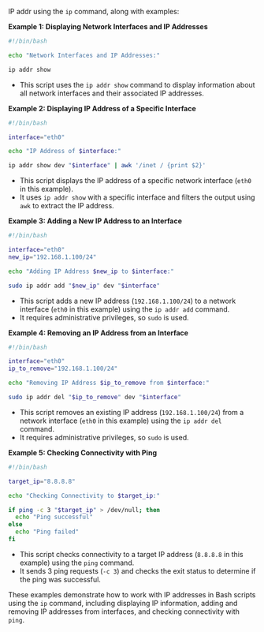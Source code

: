 IP addr using the `ip` command, along with examples:

**Example 1: Displaying Network Interfaces and IP Addresses**

```bash
#!/bin/bash

echo "Network Interfaces and IP Addresses:"

ip addr show
```

- This script uses the `ip addr show` command to display information about all network interfaces and their associated IP addresses.

**Example 2: Displaying IP Address of a Specific Interface**

```bash
#!/bin/bash

interface="eth0"

echo "IP Address of $interface:"

ip addr show dev "$interface" | awk '/inet / {print $2}'
```

- This script displays the IP address of a specific network interface (`eth0` in this example).
- It uses `ip addr show` with a specific interface and filters the output using `awk` to extract the IP address.

**Example 3: Adding a New IP Address to an Interface**

```bash
#!/bin/bash

interface="eth0"
new_ip="192.168.1.100/24"

echo "Adding IP Address $new_ip to $interface:"

sudo ip addr add "$new_ip" dev "$interface"
```

- This script adds a new IP address (`192.168.1.100/24`) to a network interface (`eth0` in this example) using the `ip addr add` command.
- It requires administrative privileges, so `sudo` is used.

**Example 4: Removing an IP Address from an Interface**

```bash
#!/bin/bash

interface="eth0"
ip_to_remove="192.168.1.100/24"

echo "Removing IP Address $ip_to_remove from $interface:"

sudo ip addr del "$ip_to_remove" dev "$interface"
```

- This script removes an existing IP address (`192.168.1.100/24`) from a network interface (`eth0` in this example) using the `ip addr del` command.
- It requires administrative privileges, so `sudo` is used.

**Example 5: Checking Connectivity with Ping**

```bash
#!/bin/bash

target_ip="8.8.8.8"

echo "Checking Connectivity to $target_ip:"

if ping -c 3 "$target_ip" > /dev/null; then
  echo "Ping successful"
else
  echo "Ping failed"
fi
```

- This script checks connectivity to a target IP address (`8.8.8.8` in this example) using the `ping` command.
- It sends 3 ping requests (`-c 3`) and checks the exit status to determine if the ping was successful.

These examples demonstrate how to work with IP addresses in Bash scripts using the `ip` command, including displaying IP information, adding and removing IP addresses from interfaces, and checking connectivity with `ping`.
